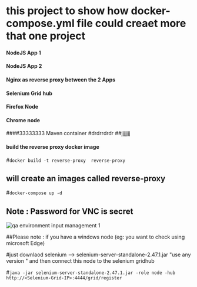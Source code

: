 #
# this project to show how docker-compose.yml file could creaet more that one project


#### NodeJS App 1
#### NodeJS App 2
#### Nginx as reverse proxy between the 2 Apps
#### Selenium Grid hub
#### Firefox Node
#### Chrome node
####33333333 Maven container
#drdrrdrdr
##jjjjjjj


#### build the reverse proxy docker image  

#``docker build -t reverse-proxy  reverse-proxy``

## will create an images called reverse-proxy
#``docker-compose up -d ``

## Note : Password for VNC is secret


![qa environment input management 1](https://user-images.githubusercontent.com/20526165/45692904-2cee4c00-bb5c-11e8-9224-19e440cd7865.png)


##Please note : if you have a windows node (eg: you want to check using microsoft Edge)

#just downlaod selenium --> selenium-server-standalone-2.47.1.jar  "use any version "
 and then connect this node to the selenium gridhub

#``java -jar selenium-server-standalone-2.47.1.jar -role node -hub http://<Selenium-Grid-IP>:4444/grid/register``

